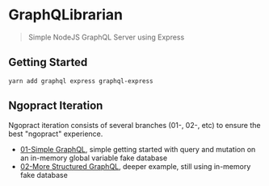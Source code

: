 # GraphQLibrarian
> Simple NodeJS GraphQL Server using Express

## Getting Started
``yarn add graphql express graphql-express``

## Ngopract Iteration
Ngopract iteration consists of several branches (01-, 02-, etc) to ensure the best "ngopract" experience.

- [01-Simple GraphQL](), simple getting started with query and mutation on an in-memory global variable fake database
- [02-More Structured GraphQL](), deeper example, still using in-memory fake database
